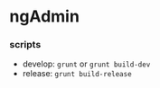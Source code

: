 ngAdmin
=======

### scripts
- develop: `grunt` or `grunt build-dev`
- release: `grunt build-release`